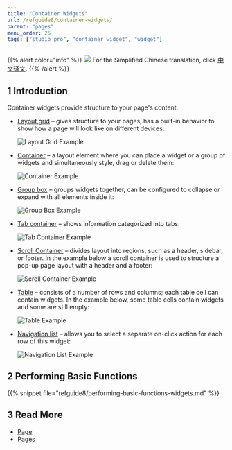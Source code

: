 ```yaml
---
title: "Container Widgets"
url: /refguide8/container-widgets/
parent: "pages"
menu_order: 25
tags: ["studio pro", "container widget", "widget"]
---
```


{{% alert color="info" %}}
<img src="attachments/chinese-translation/china.png" style="display: inline-block; margin: 0" /> For the Simplified Chinese translation, click [中文译文](https://cdn.mendix.tencent-cloud.com/documentation/refguide8/container-widgets.pdf).
{{% /alert %}}

## 1 Introduction

Container widgets provide structure to your page's content.

* [Layout grid](/refguide8/layout-grid/) – gives structure to your pages, has a built-in behavior to show how a page will look like on different devices:

    ![Layout Grid Example](/attachments/refguide8/modeling/pages/container-widgets/layout-grid-example.png)

* [Container](/refguide8/container/) – a layout element where you can place a widget or a group of widgets and simultaneously style, drag or delete them:

    ![Container Example](/attachments/refguide8/modeling/pages/container-widgets/container-example.png)

* [Group box](/refguide8/group-box/) – groups widgets together, can be configured to collapse or expand with all elements inside it:

    ![Group Box Example](/attachments/refguide8/modeling/pages/container-widgets/group-box-example.png)

* [Tab container](/refguide8/tab-container/) – shows information categorized into tabs:

    ![Tab Container Example](/attachments/refguide8/modeling/pages/container-widgets/tab-container-example.png)

* [Scroll Container](/refguide8/scroll-container/) – divides layout into regions, such as a header, sidebar, or footer. In the example below a scroll container is used to structure a pop-up page layout with a header and a footer:

    ![Scroll Container Example](/attachments/refguide8/modeling/pages/container-widgets/scroll-container-example.png)

* [Table](/refguide8/table/) – consists of a number of rows and columns; each table cell can contain widgets. In the example below, some table cells contain widgets and some are still empty:

    ![Table Example](/attachments/refguide8/modeling/pages/container-widgets/table-example.png)

* [Navigation list](/refguide8/navigation-list/) – allows you to select a separate on-click action for each row of this widget:

    ![Navigation List Example](/attachments/refguide8/modeling/pages/container-widgets/navigation-list-example.png)

## 2 Performing Basic Functions

{{% snippet file="refguide8/performing-basic-functions-widgets.md" %}}

## 3 Read More

* [Page](/refguide8/page/)
* [Pages](/refguide8/pages/)